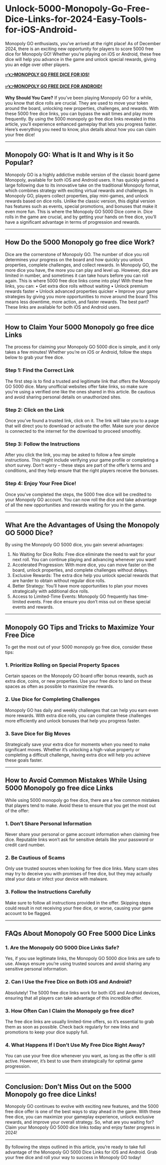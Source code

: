 # Unlock-5000-Monopoly-Go-Free-Dice-Links-for-2024-Easy-Tools-for-iOS-Android-
Monopoly GO enthusiasts, you’ve arrived at the right place! As of December 2024, there is an exciting new opportunity for players to score 5000 free dice for Monopoly GO! Whether you're playing on iOS or Android, these free dice will help you advance in the game and unlock special rewards, giving you an edge over other players.

**[✅👉MONOPOLY GO FREE DICE FOR IOS!](https://givxo.com/monopoly-go-dice-generator/)**

**[✅👉MONOPOLY GO FREE DICE FOR ANDROID!](https://givxo.com/monopoly-go-dice-generator/)**

**Why Should You Care?**
If you’ve been playing Monopoly GO for a while, you know that dice rolls are crucial. They are used to move your token around the board, unlocking new properties, challenges, and rewards. With these 5000 free dice links, you can bypass the wait times and play more frequently.
By using the 5000 monopoly go free dice links revealed in this article, you’ll experience enhanced gameplay that lets you progress faster. Here’s everything you need to know, plus details about how you can claim your free dice!
________________________________________
## Monopoly GO: What is It and Why is it So Popular?
Monopoly GO is a highly addictive mobile version of the classic board game Monopoly, available for both iOS and Android users. It has quickly gained a large following due to its innovative take on the traditional Monopoly format, which combines strategy with exciting virtual rewards and challenges.
In Monopoly GO, players collect properties, play mini-games, and unlock rewards based on dice rolls. Unlike the classic version, this digital version has features such as events, special promotions, and bonuses that make it even more fun.
This is where the Monopoly GO 5000 Dice come in. Dice rolls in the game are crucial, and by getting your hands on free dice, you’ll have a significant advantage in terms of progression and rewards.
________________________________________
## How Do the 5000 Monopoly go free dice Work?
Dice are the cornerstone of Monopoly GO. The number of dice you roll determines your progress on the board and how quickly you unlock properties, complete challenges, and collect rewards. In Monopoly GO, the more dice you have, the more you can play and level up. However, dice are limited in number, and sometimes it can take hours before you can roll again.
This is where 5000 free dice links come into play! With these free links, you can:
•	Get extra dice rolls without waiting
•	Unlock premium rewards faster
•	Unlock advanced properties quicker
•	Improve your game strategies by giving you more opportunities to move around the board
This means less downtime, more action, and faster rewards. The best part? These links are available for both iOS and Android users.
________________________________________
## How to Claim Your 5000 Monopoly go free dice Links
The process for claiming your Monopoly GO 5000 dice is simple, and it only takes a few minutes! Whether you’re on iOS or Android, follow the steps below to grab your free dice.
### Step 1: Find the Correct Link
The first step is to find a trusted and legitimate link that offers the Monopoly GO 5000 dice. Many unofficial websites offer fake links, so make sure you're using a verified one like the ones shared in this article. Be cautious and avoid sharing personal details on unauthorized sites.
### Step 2: Click on the Link
Once you’ve found a trusted link, click on it. The link will take you to a page that will direct you to download or activate the offer. Make sure your device is connected to the internet for the download to proceed smoothly.
### Step 3: Follow the Instructions
After you click the link, you may be asked to follow a few simple instructions. This might include verifying your game profile or completing a short survey. Don’t worry – these steps are part of the offer’s terms and conditions, and they help ensure that the right players receive the bonuses.
### Step 4: Enjoy Your Free Dice!
Once you've completed the steps, the 5000 free dice will be credited to your Monopoly GO account. You can now roll the dice and take advantage of all the new opportunities and rewards waiting for you in the game.
________________________________________
## What Are the Advantages of Using the Monopoly GO 5000 Dice?
By using the Monopoly GO 5000 dice, you gain several advantages:
1.	No Waiting for Dice Rolls: Free dice eliminate the need to wait for your next roll. You can continue playing and advancing whenever you want!
2.	Accelerated Progression: With more dice, you can move faster on the board, unlock properties, and complete challenges without delays.
3.	Exclusive Rewards: The extra dice help you unlock special rewards that are harder to obtain without regular dice rolls.
4.	Better Strategy: You’ll have more opportunities to plan your moves strategically with additional dice rolls.
5.	Access to Limited-Time Events: Monopoly GO frequently has time-limited events. Free dice ensure you don’t miss out on these special events and rewards.
________________________________________
## Monopoly GO Tips and Tricks to Maximize Your Free Dice
To get the most out of your 5000 monopoly go free dice, consider these tips:
### 1. Prioritize Rolling on Special Property Spaces
Certain spaces on the Monopoly GO board offer bonus rewards, such as extra dice, coins, or new properties. Use your free dice to land on these spaces as often as possible to maximize the rewards.
### 2. Use Dice for Completing Challenges
Monopoly GO has daily and weekly challenges that can help you earn even more rewards. With extra dice rolls, you can complete these challenges more efficiently and unlock bonuses that help you progress faster.
### 3. Save Dice for Big Moves
Strategically save your extra dice for moments when you need to make significant moves. Whether it’s unlocking a high-value property or completing a difficult challenge, having extra dice will help you achieve these goals faster.
________________________________________
## How to Avoid Common Mistakes While Using 5000 Monopoly go free dice Links
While using 5000 monopoly go free dice, there are a few common mistakes that players tend to make. Avoid these to ensure that you get the most out of the offer:
### 1. Don’t Share Personal Information
Never share your personal or game account information when claiming free dice. Reputable links won’t ask for sensitive details like your password or credit card number.
### 2. Be Cautious of Scams
Only use trusted sources when looking for free dice links. Many scam sites may try to deceive you with promises of free dice, but they may actually steal your data or infect your device with malware.
### 3. Follow the Instructions Carefully
Make sure to follow all instructions provided in the offer. Skipping steps could result in not receiving your free dice, or worse, causing your game account to be flagged.
________________________________________
## FAQs About Monopoly GO Free 5000 Dice Links
### 1. Are the Monopoly GO 5000 Dice Links Safe?
Yes, if you use legitimate links, the Monopoly GO 5000 dice links are safe to use. Always ensure you’re using trusted sources and avoid sharing any sensitive personal information.
### 2. Can I Use the Free Dice on Both iOS and Android?
Absolutely! The 5000 free dice links work for both iOS and Android devices, ensuring that all players can take advantage of this incredible offer.
### 3. How Often Can I Claim the Monopoly go free dice?
The free dice links are usually limited-time offers, so it’s essential to grab them as soon as possible. Check back regularly for new links and promotions to keep your dice supply full.
### 4. What Happens If I Don’t Use My Free Dice Right Away?
You can use your free dice whenever you want, as long as the offer is still active. However, it’s best to use them strategically for optimal game progression.
________________________________________
## Conclusion: Don’t Miss Out on the 5000 Monopoly go free dice Links!
Monopoly GO continues to evolve with exciting new features, and the 5000 free dice offer is one of the best ways to stay ahead in the game. With these free dice, you can maximize your gameplay experience, unlock exclusive rewards, and improve your overall strategy.
So, what are you waiting for? Claim your Monopoly GO 5000 dice links today and enjoy faster progress in 2024!
________________________________________
By following the steps outlined in this article, you’re ready to take full advantage of the Monopoly GO 5000 Dice Links for iOS and Android. Grab your free dice and roll your way to success in Monopoly GO today!
